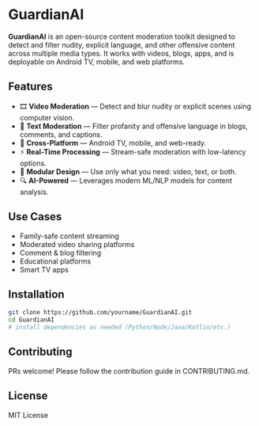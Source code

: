 # GuardianAI

**GuardianAI** is an open-source content moderation toolkit designed to detect and filter nudity, explicit language, and other offensive content across multiple media types. It works with videos, blogs, apps, and is deployable on Android TV, mobile, and web platforms.

## Features

- 🎞️ **Video Moderation** — Detect and blur nudity or explicit scenes using computer vision.
- 📝 **Text Moderation** — Filter profanity and offensive language in blogs, comments, and captions.
- 📱 **Cross-Platform** — Android TV, mobile, and web-ready.
- ⚡ **Real-Time Processing** — Stream-safe moderation with low-latency options.
- 🔌 **Modular Design** — Use only what you need: video, text, or both.
- 🔍 **AI-Powered** — Leverages modern ML/NLP models for content analysis.

## Use Cases

- Family-safe content streaming  
- Moderated video sharing platforms  
- Comment & blog filtering  
- Educational platforms  
- Smart TV apps  

## Installation

```bash
git clone https://github.com/yourname/GuardianAI.git
cd GuardianAI
# install dependencies as needed (Python/Node/Java/Kotlin/etc.)
```

## Contributing
PRs welcome! Please follow the contribution guide in CONTRIBUTING.md.

## License
MIT License

